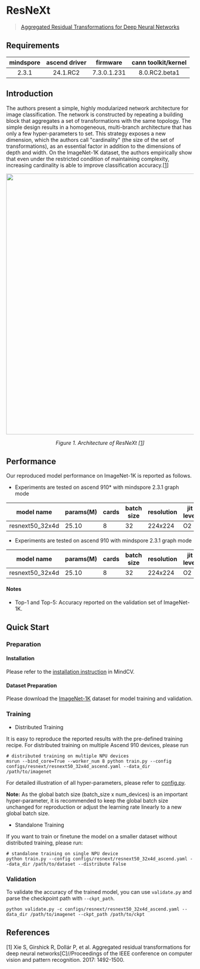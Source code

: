 # ResNeXt

> [Aggregated Residual Transformations for Deep Neural Networks](https://arxiv.org/abs/1611.05431)

## Requirements
| mindspore | ascend driver |  firmware   | cann toolkit/kernel |
| :-------: | :-----------: | :---------: | :-----------------: |
|   2.3.1   |   24.1.RC2    | 7.3.0.1.231 |    8.0.RC2.beta1    |

## Introduction

The authors present a simple, highly modularized network architecture for image classification. The network is
constructed by repeating a building block that aggregates a set of transformations with the same topology. The simple
design results in a homogeneous, multi-branch architecture that has only a few hyper-parameters to set. This strategy
exposes a new dimension, which the authors call "cardinality" (the size of the set of transformations), as an essential
factor in addition to the dimensions of depth and width. On the ImageNet-1K dataset, the authors empirically show that
even under the restricted condition of maintaining complexity, increasing cardinality is able to improve classification
accuracy.[[1](#references)]

<p align="center">
  <img src="https://user-images.githubusercontent.com/53842165/223680439-ffd1747e-a423-4d6a-a680-f071e55fdfa4.png" width=700 />
</p>
<p align="center">
  <em>Figure 1. Architecture of ResNeXt [<a href="#references">1</a>] </em>
</p>

## Performance

Our reproduced model performance on ImageNet-1K is reported as follows.

- Experiments are tested on ascend 910* with mindspore 2.3.1 graph mode

<div align="center">


| model name      | params(M) | cards | batch size | resolution | jit level | graph compile | ms/step | img/s   | acc@top1 | acc@top5 | recipe                                                                                                | weight                                                                                                       |
| --------------- | --------- | ----- | ---------- | ---------- | --------- | ------------- | ------- | ------- | -------- | -------- | ----------------------------------------------------------------------------------------------------- | ------------------------------------------------------------------------------------------------------------ |
| resnext50_32x4d | 25.10     | 8     | 32         | 224x224    | O2        | 156s          | 44.61   | 5738.62 | 78.64    | 94.18    | [yaml](https://github.com/mindspore-lab/mindcv/blob/main/configs/resnext/resnext50_32x4d_ascend.yaml) | [weights](https://download-mindspore.osinfra.cn/toolkits/mindcv/resnext/resnext50_32x4d-988f75bc-910v2.ckpt) |

</div>

- Experiments are tested on ascend 910 with mindspore 2.3.1 graph mode

<div align="center">


| model name      | params(M) | cards | batch size | resolution | jit level | graph compile | ms/step | img/s   | acc@top1 | acc@top5 | recipe                                                                                                | weight                                                                                         |
| --------------- | --------- | ----- | ---------- | ---------- | --------- | ------------- | ------- | ------- | -------- | -------- | ----------------------------------------------------------------------------------------------------- | ---------------------------------------------------------------------------------------------- |
| resnext50_32x4d | 25.10     | 8     | 32         | 224x224    | O2        | 49s           | 37.22   | 6878.02 | 78.53    | 94.10    | [yaml](https://github.com/mindspore-lab/mindcv/blob/main/configs/resnext/resnext50_32x4d_ascend.yaml) | [weights](https://download.mindspore.cn/toolkits/mindcv/resnext/resnext50_32x4d-af8aba16.ckpt) |

</div>

#### Notes

- Top-1 and Top-5: Accuracy reported on the validation set of ImageNet-1K.

## Quick Start

### Preparation

#### Installation

Please refer to the [installation instruction](https://mindspore-lab.github.io/mindcv/installation/) in MindCV.

#### Dataset Preparation

Please download the [ImageNet-1K](https://www.image-net.org/challenges/LSVRC/2012/index.php) dataset for model training
and validation.

### Training

* Distributed Training

It is easy to reproduce the reported results with the pre-defined training recipe. For distributed training on multiple
Ascend 910 devices, please run

```shell
# distributed training on multiple NPU devices
msrun --bind_core=True --worker_num 8 python train.py --config configs/resnext/resnext50_32x4d_ascend.yaml --data_dir /path/to/imagenet
```




For detailed illustration of all hyper-parameters, please refer
to [config.py](https://github.com/mindspore-lab/mindcv/blob/main/config.py).

**Note:**  As the global batch size  (batch_size x num_devices) is an important hyper-parameter, it is recommended to
keep the global batch size unchanged for reproduction or adjust the learning rate linearly to a new global batch size.

* Standalone Training

If you want to train or finetune the model on a smaller dataset without distributed training, please run:

```shell
# standalone training on single NPU device
python train.py --config configs/resnext/resnext50_32x4d_ascend.yaml --data_dir /path/to/dataset --distribute False
```

### Validation

To validate the accuracy of the trained model, you can use `validate.py` and parse the checkpoint path
with `--ckpt_path`.

```shell
python validate.py -c configs/resnext/resnext50_32x4d_ascend.yaml --data_dir /path/to/imagenet --ckpt_path /path/to/ckpt
```


## References

[1] Xie S, Girshick R, Dollár P, et al. Aggregated residual transformations for deep neural networks[C]//Proceedings of
the IEEE conference on computer vision and pattern recognition. 2017: 1492-1500.

